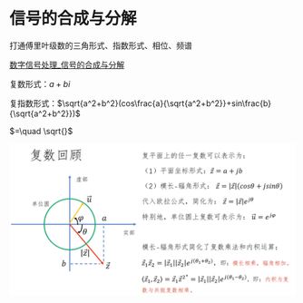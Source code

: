 # 信号的合成与分解

打通傅里叶级数的三角形式、指数形式、相位、频谱

[数字信号处理_信号的合成与分解](https://www.bilibili.com/video/BV1QG4y127B1?spm_id_from=333.788.videopod.sections&vd_source=ddd7d236ab3e9b123c4086c415f4939e)

复数形式：$a+bi$

复指数形式：$\sqrt{a^2+b^2}(cos\frac{a}{\sqrt{a^2+b^2}}+sin\frac{b}{\sqrt{a^2+b^2}})$

$=\quad \sqrt{}$ 

![image-20250325233155639](images/image-20250325233155639.png)